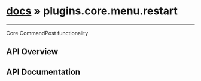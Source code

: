 # [docs](index.md) » plugins.core.menu.restart
---

Core CommandPost functionality

## API Overview

## API Documentation

